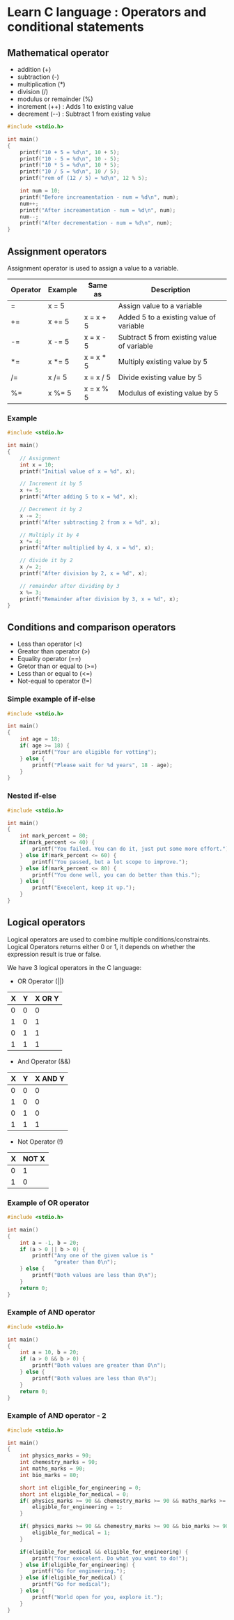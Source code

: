 # Learn C language : Operators and conditional statements 

## Mathematical operator
- addition (+)
- subtraction (-)
- multiplication (*)
- division (/)
- modulus or remainder (%)
- increment (++) : Adds 1 to existing value
- decrement (--) : Subtract 1 from existing value


``` operators_ex1.c 
#include <stdio.h>

int main()
{
    printf("10 + 5 = %d\n", 10 + 5);
    printf("10 - 5 = %d\n", 10 - 5);
    printf("10 * 5 = %d\n", 10 * 5);
    printf("10 / 5 = %d\n", 10 / 5);
    printf("rem of (12 / 5) = %d\n", 12 % 5);

    int num = 10;
    printf("Before increamentation - num = %d\n", num);
    num++;
    printf("After increamentation - num = %d\n", num);
    num--;
    printf("After decrementation - num = %d\n", num);
}
```

## Assignment operators
Assignment operator is used to assign a value to a variable.

| Operator | Example | Same as | Description |
|---------|---------|-------|---|
| = | x = 5 |  | Assign value to a variable |
| += | x += 5 | x = x + 5 | Added 5 to a existing value of variable |
| -= | x -= 5 | x = x - 5 | Subtract 5 from existing value of variable |
| *= | x *= 5 | x = x * 5 | Multiply existing value by 5 |
| /= | x /= 5 | x = x / 5 | Divide existing value by 5 |
| %= | x %= 5 | x = x % 5 | Modulus of existing value by 5 |

### Example
``` c 
#include <stdio.h>

int main()
{
    // Assignment 
    int x = 10;
    printf("Initial value of x = %d", x);

    // Increment it by 5
    x += 5;
    printf("After adding 5 to x = %d", x);

    // Decrement it by 2
    x -= 2;
    printf("After subtracting 2 from x = %d", x);

    // Multiply it by 4
    x *= 4;
    printf("After multiplied by 4, x = %d", x);

    // divide it by 2
    x /= 2;
    printf("After division by 2, x = %d", x);

    // remainder after dividing by 3
    x %= 3;
    printf("Remainder after division by 3, x = %d", x);
}
```

## Conditions and comparison operators

- Less than operator (<) 
- Greator than operator (>) 
- Equality operator (==)
- Gretor than or equal to (>=) 
- Less than or equal to (<=)
- Not-equal to operator (!=)

### Simple example of if-else
``` cond_ifelse.c
#include <stdio.h>

int main()
{
    int age = 18;
    if( age >= 18) {
        printf("Your are eligible for votting");
    } else {
        printf("Please wait for %d years", 18 - age);
    }
}
```
### Nested if-else
``` cond_ifelseif.c
#include <stdio.h>

int main()
{
    int mark_percent = 80;
    if(mark_percent <= 40) {
        printf("You failed. You can do it, just put some more effort.");
    } else if(mark_percent <= 60) {
        printf("You passed, but a lot scope to improve.");
    } else if(mark_percent <= 80) {
        printf("You done well, you can do better than this.");
    } else {
        printf("Execelent, keep it up.");
    }
}
```

## Logical operators
Logical operators are used to combine multiple conditions/constraints. 
Logical Operators returns either 0 or 1, it depends on whether the expression result is true or false. 

We have 3 logical operators in the C language:
- OR Operator (||)

| X | Y | X OR Y |
|--|--|--|
| 0 | 0 | 0 |
| 1 | 0 | 1 |
| 0 | 1 | 1 |
| 1 | 1 | 1 |

- And Operator (&&)

| X | Y | X AND Y |
|--|--|--|
| 0 | 0 | 0 |
| 1 | 0 | 0 |
| 0 | 1 | 0 |
| 1 | 1 | 1 |
- Not Operator (!)

| X | NOT X |
|--|--|
| 0 | 1 |
| 1 | 0 |

### Example of OR operator
``` c
#include <stdio.h>

int main()
{
    int a = -1, b = 20;
    if (a > 0 || b > 0) {
        printf("Any one of the given value is "
               "greater than 0\n");
    } else {
        printf("Both values are less than 0\n");
    }
    return 0;
}
```

### Example of AND operator
``` c
#include <stdio.h>

int main()
{
    int a = 10, b = 20;
    if (a > 0 && b > 0) {
        printf("Both values are greater than 0\n");
    } else {
        printf("Both values are less than 0\n");
    }
    return 0;
}
```
### Example of AND operator - 2
``` c 
#include <stdio.h>

int main()
{
    int physics_marks = 90;
    int chemestry_marks = 90;
    int maths_marks = 90;
    int bio_marks = 80;

    short int eligible_for_engineering = 0;
    short int eligible_for_medical = 0;
    if( physics_marks >= 90 && chemestry_marks >= 90 && maths_marks >= 90) {
        eligible_for_engineering = 1;
    }

    if( physics_marks >= 90 && chemestry_marks >= 90 && bio_marks >= 90) {
        eligible_for_medical = 1;
    }

    if(eligible_for_medical && eligible_for_engineering) {
        printf("Your execelent. Do what you want to do!");
    } else if(eligible_for_engineering) {
        printf("Go for engineering.");
    } else if(eligible_for_medical) {
        printf("Go for medical");
    } else {
        printf("World open for you, explore it.");
    }
}
```
